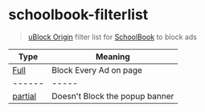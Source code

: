 # schoolbook-filterlist

> [uBlock Origin](https://ublockorigin.com/) filter list for [SchoolBook](https://schoolbook.ge/) to block ads

| Type                                                                                                             | Meaning                        |
| ---------------------------------------------------------------------------------------------------------------- | ------------------------------ |
| [Full](https://raw.githubusercontent.com/Naviamold1/schoolbook-filterlist/main/full-schoolbook-filterlist)       | Block Every Ad on page         |
| ------                                                                                                           | -----                          |
| [partial](https://raw.githubusercontent.com/Naviamold1/schoolbook-filterlist/main/partial-schoolbook-filterlist) | Doesn't Block the popup banner |
